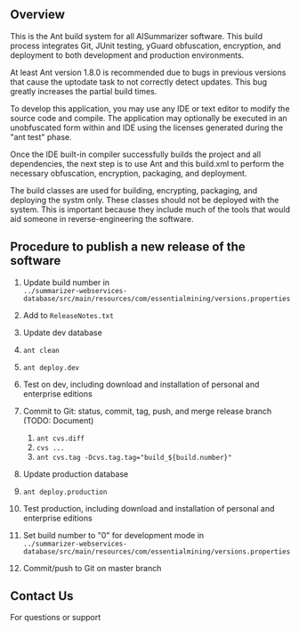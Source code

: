 ## Overview
This is the Ant build system for all AISummarizer software.  This build process
integrates Git, JUnit testing, yGuard obfuscation, encryption, and deployment
to both development and production environments.

At least Ant version 1.8.0 is recommended due to bugs in previous versions that
cause the uptodate task to not correctly detect updates.  This bug greatly
increases the partial build times.

To develop this application, you may use any IDE or text editor to modify the
source code and compile.  The application may optionally be executed in an
unobfuscated form within and IDE using the licenses generated during the
"ant test" phase.

Once the IDE built-in compiler successfully builds the project and all
dependencies, the next step is to use Ant and this build.xml to perform the
necessary obfuscation, encryption, packaging, and deployment.

The build classes are used for building, encrypting, packaging, and deploying
the systm only.  These classes should not be deployed with the system.  This is
important because they include much of the tools that would aid someone in
reverse-engineering the software.

## Procedure to publish a new release of the software
1.  Update build number in  
    `../summarizer-webservices-database/src/main/resources/com/essentialmining/versions.properties`

2.  Add to `ReleaseNotes.txt`

3.  Update dev database

4.  `ant clean`

5.  `ant deploy.dev`

6.  Test on dev, including download and installation of personal and enterprise editions

7.  Commit to Git: status, commit, tag, push, and merge release branch (TODO: Document)

    1. `ant cvs.diff`
    2. `cvs ...`
    3. `ant cvs.tag -Dcvs.tag.tag="build_${build.number}"`

8.  Update production database

9.  `ant deploy.production`

10. Test production, including download and installation of personal and enterprise editions

11. Set build number to "0" for development mode in  
    `../summarizer-webservices-database/src/main/resources/com/essentialmining/versions.properties`

12. Commit/push to Git on master branch

## Contact Us
For questions or support